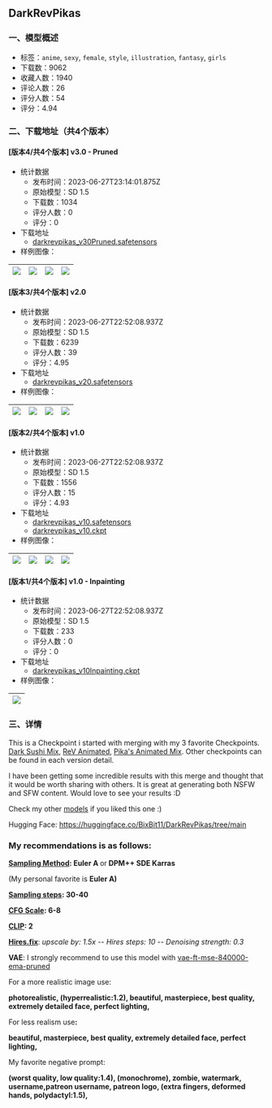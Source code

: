 ## DarkRevPikas
### 一、模型概述

- 标签：`anime`, `sexy`, `female`, `style`, `illustration`, `fantasy`, `girls`
- 下载数：9062
- 收藏人数：1940
- 评论人数：26
- 评分人数：54
- 评分：4.94

### 二、下载地址（共4个版本）

#### [版本4/共4个版本] v3.0 - Pruned

- 统计数据
  - 发布时间：2023-06-27T23:14:01.875Z
  - 原始模型：SD 1.5
  - 下载数：1034
  - 评分人数：0
  - 评分：0
- 下载地址
  - [darkrevpikas_v30Pruned.safetensors](https://civitai.com/api/download/models/105511)
- 样例图像：

| <img src="https://image.civitai.com/xG1nkqKTMzGDvpLrqFT7WA/410deb97-69e0-4300-bb91-d30a3073d056/width=450/1314470.jpeg" /> | <img src="https://image.civitai.com/xG1nkqKTMzGDvpLrqFT7WA/29f16855-6520-44e2-96cb-d15c5b8738bc/width=450/1314467.jpeg" /> | <img src="https://image.civitai.com/xG1nkqKTMzGDvpLrqFT7WA/b9e3592b-c471-4b80-a06a-bf4f66ffd276/width=450/1314466.jpeg" /> | <img src="https://image.civitai.com/xG1nkqKTMzGDvpLrqFT7WA/e0ef564b-66f5-4c3d-a544-572968d7d13a/width=450/1314471.jpeg" /> |
| ---- | ---- | ---- | ---- |

#### [版本3/共4个版本] v2.0

- 统计数据
  - 发布时间：2023-06-27T22:52:08.937Z
  - 原始模型：SD 1.5
  - 下载数：6239
  - 评分人数：39
  - 评分：4.95
- 下载地址
  - [darkrevpikas_v20.safetensors](https://civitai.com/api/download/models/66374)
- 样例图像：

| <img src="https://image.civitai.com/xG1nkqKTMzGDvpLrqFT7WA/7938a167-0b44-45ae-a893-b008f844dffd/width=450/736520.jpeg" /> | <img src="https://image.civitai.com/xG1nkqKTMzGDvpLrqFT7WA/abbba904-0586-4e22-be1a-9b0460bbf417/width=450/736511.jpeg" /> | <img src="https://image.civitai.com/xG1nkqKTMzGDvpLrqFT7WA/4550d4d6-0d58-45d4-9a2c-d011c0520437/width=450/736517.jpeg" /> | <img src="https://image.civitai.com/xG1nkqKTMzGDvpLrqFT7WA/2f4e682d-9ced-4a6f-a259-d909e634cb32/width=450/736513.jpeg" /> |
| ---- | ---- | ---- | ---- |

#### [版本2/共4个版本] v1.0

- 统计数据
  - 发布时间：2023-06-27T22:52:08.937Z
  - 原始模型：SD 1.5
  - 下载数：1556
  - 评分人数：15
  - 评分：4.93
- 下载地址
  - [darkrevpikas_v10.safetensors](https://civitai.com/api/download/models/57594)
  - [darkrevpikas_v10.ckpt](https://civitai.com/api/download/models/57594?type=Model&format=PickleTensor&size=pruned&fp=fp16)
- 样例图像：

| <img src="https://image.civitai.com/xG1nkqKTMzGDvpLrqFT7WA/6bea059f-c213-4354-5f6e-fd9dc330b800/width=450/625903.jpeg" /> | <img src="https://image.civitai.com/xG1nkqKTMzGDvpLrqFT7WA/c59a844d-e2cd-46cb-c915-e648b7785100/width=450/625902.jpeg" /> | <img src="https://image.civitai.com/xG1nkqKTMzGDvpLrqFT7WA/fb0120b6-290b-4db8-cd65-cb6efc8e8800/width=450/625906.jpeg" /> | <img src="https://image.civitai.com/xG1nkqKTMzGDvpLrqFT7WA/08e23865-6308-4e79-b6e8-9942fd53ad00/width=450/625905.jpeg" /> |
| ---- | ---- | ---- | ---- |

#### [版本1/共4个版本] v1.0 - Inpainting

- 统计数据
  - 发布时间：2023-06-27T22:52:08.937Z
  - 原始模型：SD 1.5
  - 下载数：233
  - 评分人数：0
  - 评分：0
- 下载地址
  - [darkrevpikas_v10Inpainting.ckpt](https://civitai.com/api/download/models/63116)
- 样例图像：

| <img src="https://image.civitai.com/xG1nkqKTMzGDvpLrqFT7WA/c67ce67d-a85d-4cc5-a825-cd23b44db472/width=450/695521.jpeg" /> |
| ---- |


### 三、详情
<p>This is a Checkpoint i started with merging with my 3 favorite Checkpoints. <a target="_blank" rel="ugc" href="https://civitai.com/models/24779/dark-sushi-mix-mix">Dark Sushi Mix</a>, <a target="_blank" rel="ugc" href="https://civitai.com/models/7371/rev-animated">ReV Animated</a>, <a target="_blank" rel="ugc" href="https://civitai.com/models/32739/pikas-animated-mix">Pika's Animated Mix</a>. Other checkpoints can be found in each version detail. </p><p></p><p>I have been getting some incredible results with this merge and thought that it would be worth sharing with others. It is great at generating both NSFW and SFW content. Would love to see your results :D</p><p></p><p>Check my other <a target="_blank" rel="ugc" href="https://civitai.com/user/BixBit11/models">models</a> if you liked this one :)</p><p></p><p>Hugging Face: <a target="_blank" rel="ugc" href="https://huggingface.co/BixBit11/DarkRevPikas/tree/main">https://huggingface.co/BixBit11/DarkRevPikas/tree/main</a></p><p></p><h3 id="heading-151">My recommendations is as follows:</h3><p><strong><u>Sampling Method</u>: Euler A </strong>or<strong> DPM++ SDE Karras</strong></p><p>(My personal favorite is <strong>Euler A)</strong></p><p><strong><u>Sampling steps</u>: 30-40</strong></p><p><strong><u>CFG Scale</u>: 6-8</strong></p><p><strong><u>CLIP</u>: 2</strong></p><p><strong><u>Hires.fix</u></strong>: <em>upscale by: 1.5x -- Hires steps: 10 -- Denoising strength: 0.3</em></p><p><strong>VAE</strong>: I strongly recommend to use this model with <a target="_blank" rel="ugc" href="https://huggingface.co/stabilityai/sd-vae-ft-mse-original/tree/main">vae-ft-mse-840000-ema-pruned</a></p><p></p><p>For a more realistic image use:</p><p><strong>photorealistic, (hyperrealistic:1.2), beautiful, masterpiece, best quality, extremely detailed face, perfect lighting,</strong></p><p></p><p>For less realism use<strong>:</strong></p><p><strong>beautiful, masterpiece, best quality, extremely detailed face, perfect lighting,</strong></p><p></p><p>My favorite negative prompt:</p><p><strong>(worst quality, low quality:1.4), (monochrome), zombie, watermark, username,patreon username, patreon logo, (extra fingers, deformed hands, polydactyl:1.5),</strong></p>